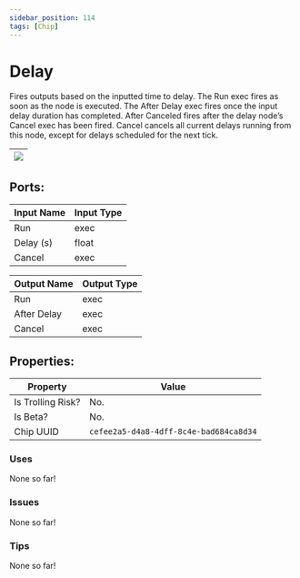 ```yaml
---
sidebar_position: 114
tags: [Chip]
---
```


# Delay


Fires outputs based on the inputted time to delay. The Run exec fires as soon as the node is executed. The After Delay exec fires once the input delay duration has completed. After Canceled fires after the delay node’s Cancel exec has been fired. Cancel cancels all current delays running from this node, except for delays scheduled for the next tick.

| ![](https://images-ext-2.discordapp.net/external/MPmIaQzlEPmgGWlgi-WxBBXt0Bjv_zWPkg1y1f_sy3s/https/www.recroomcircuits.com/image/circuit/absolute-value?width=206&height=108) |
|-----|

## Ports:

| Input Name | Input Type |
|-----------|-----------|
| Run | exec |
| Delay (s) | float |
| Cancel | exec |

| Output Name | Output Type |
|-----------|-----------|
| Run | exec |
| After Delay | exec |
| Cancel | exec |

## Properties:

| Property  | Value |
|-------------------|-----------|
| Is Trolling Risk? | No. |
| Is Beta? | No. |
| Chip UUID | `cefee2a5-d4a8-4dff-8c4e-bad684ca8d34` |

### Uses
None so far!

### Issues
None so far!

### Tips
None so far!
